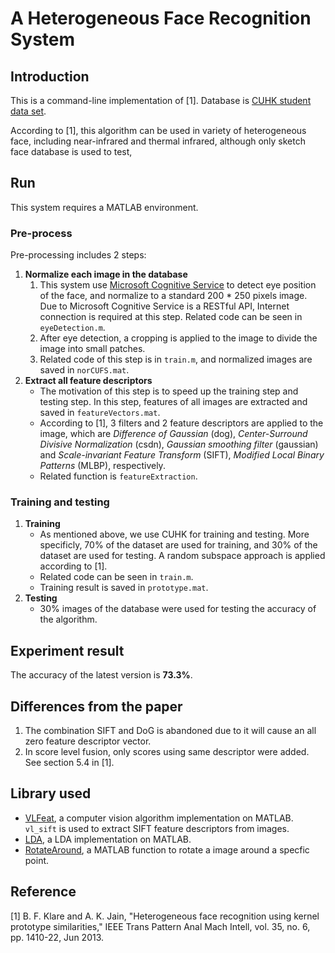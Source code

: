

# A Heterogeneous Face Recognition System

## Introduction
This is a command-line implementation of [1]. Database is [CUHK student data set](http://mmlab.ie.cuhk.edu.hk/archive/facesketch.html). 

According to [1], this algorithm can be used in variety of heterogeneous face, including near-infrared and thermal infrared, although only sketch face database is used to test, 

## Run
This system requires a MATLAB environment.

### Pre-process
Pre-processing includes 2 steps:
1. **Normalize each image in the database**
    1. This system use [Microsoft Cognitive Service](https://azure.microsoft.com/en-us/services/cognitive-services/) to detect eye position of the face, and normalize to a standard 200 * 250 pixels image. Due to Microsoft Cognitive Service is a RESTful API, Internet connection is required at this step. Related code can be seen in `eyeDetection.m`.
    2. After eye detection, a cropping is applied to the image to divide the image into small patches.
    3. Related code of this step is in `train.m`, and normalized images are saved in `norCUFS.mat`.
2. **Extract all feature descriptors**
    - The motivation of this step is to speed up the training step and testing step. In this step, features of all images are extracted and saved in `featureVectors.mat`. 
    - According to [1], 3 filters and 2 feature descriptors are applied to the image, which are *Difference of Gaussian* (dog), *Center-Surround Divisive Normalization* (csdn), *Gaussian smoothing filter* (gaussian) and *Scale-invariant Feature Transform* (SIFT), *Modified Local Binary Patterns* (MLBP), respectively.
    - Related function is `featureExtraction`.

### Training and testing
1. **Training**
    - As mentioned above, we use CUHK for training and testing. More specificly, 70% of the dataset are used for training, and 30% of the dataset are used for testing. A random subspace approach is applied according to [1].
    - Related code can be seen in `train.m`.
    - Training result is saved in `prototype.mat`.
2. **Testing**
    - 30% images of the database were used for testing the accuracy of the algorithm.

## Experiment result
The accuracy of the latest version is **73.3%**.

## Differences from the paper
1. The combination SIFT and DoG is abandoned due to it will cause an all zero feature descriptor vector.
2. In score level fusion, only scores using same descriptor were added. See section 5.4 in [1].

## Library used
- [VLFeat](www.vlfeat.org), a computer vision algorithm implementation on MATLAB. `vl_sift` is used to extract SIFT feature descriptors from images.
- [LDA](https://cn.mathworks.com/matlabcentral/fileexchange/29673-lda--linear-discriminant-analysis), a LDA implementation on MATLAB. 
- [RotateAround](https://cn.mathworks.com/matlabcentral/fileexchange/40469-rotate-an-image-around-a-point), a MATLAB function to rotate a image around a specfic point.

## Reference
[1] B. F. Klare and A. K. Jain, "Heterogeneous face recognition using kernel prototype similarities," IEEE Trans Pattern Anal Mach Intell, vol. 35, no. 6, pp. 1410-22, Jun 2013.